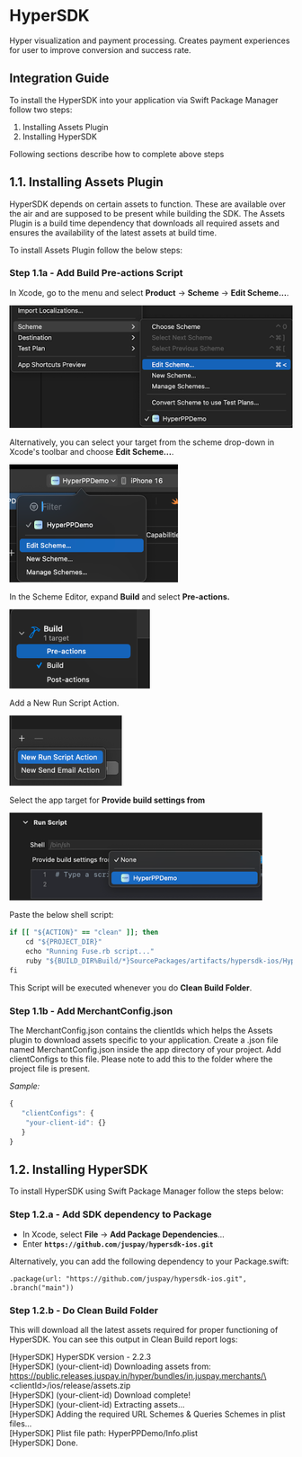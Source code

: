 # HyperSDK

Hyper visualization and payment processing. Creates payment experiences for user to improve conversion and success rate.

## **Integration Guide**

To install the HyperSDK into your application via Swift Package Manager follow two steps:

1. Installing Assets Plugin  
2. Installing HyperSDK

Following sections describe how to complete above steps

## **1.1. Installing Assets Plugin**

HyperSDK depends on certain assets to function. These are available over the air and are supposed to be present while building the SDK. The Assets Plugin is a build time dependency that downloads all required assets and ensures the availability of the latest assets at build time.

To install Assets Plugin follow the below steps:

### **Step 1.1a \- Add Build Pre-actions Script**

In Xcode, go to the menu and select **Product** → **Scheme** → **Edit Scheme…**.

**![](./images/image1.png)**

Alternatively, you can select your target from the scheme drop-down in Xcode's toolbar and choose **Edit Scheme...**.

<img src="./images/image2.png" alt="Image Description" width="300"></br>

In the Scheme Editor, expand **Build** and select **Pre-actions.**

<img src="./images/image3.png" alt="Image Description" width="250"></br>

Add a New Run Script Action.

<img src="./images/image4.png" alt="Image Description" width="200"></br>

Select the app target for **Provide build settings from**  

<img src="./images/image5.png" alt="Image Description" width="450"></br>


Paste the below shell script:

```ruby
if [[ "${ACTION}" == "clean" ]]; then
	cd "${PROJECT_DIR}"
	echo "Running Fuse.rb script..."
	ruby "${BUILD_DIR%Build/*}SourcePackages/artifacts/hypersdk-ios/HyperSDK/Fuse.rb"
fi
```

This Script will be executed whenever you do **Clean Build Folder**. 

### **Step 1.1b \- Add MerchantConfig.json**

The MerchantConfig.json contains the clientIds which helps the Assets plugin to download assets specific to your application. Create a .json file named MerchantConfig.json inside the app directory of your project. Add clientConfigs to this file. Please note to add this to the folder where the project file is present.

*Sample:*

```javascript
{
   "clientConfigs": {
	"your-client-id": {}
   }
}
```

## **1.2. Installing HyperSDK**

To install HyperSDK using Swift Package Manager follow the steps below:

### **Step 1.2.a \- Add SDK dependency to Package**

* In Xcode, select **File** → **Add Package Dependencies**…   
* Enter **`https://github.com/juspay/hypersdk-ios.git`**

Alternatively, you can add the following dependency to your Package.swift:

```
.package(url: "https://github.com/juspay/hypersdk-ios.git", .branch("main"))
```

### **Step 1.2.b \- Do Clean Build Folder**

This will download all the latest assets required for proper functioning of HyperSDK. You can see this output in Clean Build report logs:

\[HyperSDK\] HyperSDK version \- 2.2.3  
\[HyperSDK\] (your-client-id) Downloading assets from: https://public.releases.juspay.in/hyper/bundles/in.juspay.merchants/\<clientId\>/ios/release/assets.zip  
\[HyperSDK\] (your-client-id) Download complete\!  
\[HyperSDK\] (your-client-id) Extracting assets...  
\[HyperSDK\] Adding the required URL Schemes & Queries Schemes in plist files...  
\[HyperSDK\] Plist file path: HyperPPDemo/Info.plist  
\[HyperSDK\] Done.
